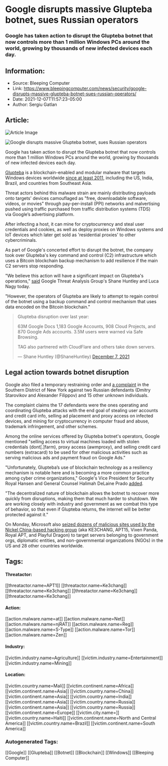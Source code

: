 # Google disrupts massive Glupteba botnet, sues Russian operators
### Google has taken action to disrupt the Glupteba botnet that now controls more than 1 million Windows PCs around the world, growing by thousands of new infected devices each day.

## Information:
+ Source: Bleeping Computer
+ Link: https://www.bleepingcomputer.com/news/security/google-disrupts-massive-glupteba-botnet-sues-russian-operators/
+ Date: 2021-12-07T11:57:23-05:00
+ Author: Sergiu Gatlan


## Article:
![Article Image](https://www.bleepstatic.com/content/hl-images/2021/12/07/Glupteba.jpg)

![Google disrupts massive Glupteba botnet, sues Russian operators](https://www.bleepstatic.com/content/hl-images/2021/12/07/Glupteba.jpg)


Google has taken action to disrupt the Glupteba botnet that now controls more than 1 million Windows PCs around the world, growing by thousands of new infected devices each day.


[Glupteba](https://www.bleepingcomputer.com/tag/glupteba/) is a blockchain-enabled and modular malware that targets Windows devices worldwide [since at least 2011](https://www.bleepingcomputer.com/news/security/glupteba-malware-uses-bitcoin-blockchain-to-update-c2-domains/), including the US, India, Brazil, and countries from Southeast Asia.


Threat actors behind this malware strain are mainly distributing payloads onto targets' devices camouflaged as "free, downloadable software, videos, or movies" through pay-per-install (PPI) networks and malvertising pushed using traffic purchased from traffic distribution systems (TDS) via Google’s advertising platform.


After infecting a host, it can mine for cryptocurrency and steal user credentials and cookies, as well as deploy proxies on Windows systems and IoT devices which later get sold as 'residential proxies' to other cybercriminals.


As part of Google's concerted effort to disrupt the botnet, the company took over Glupteba's key command and control (C2) infrastructure which uses a Bitcoin blockchain backup mechanism to add resilience if the main C2 servers stop responding.


"We believe this action will have a significant impact on Glupteba's operations," [said](https://blog.google/threat-analysis-group/disrupting-glupteba-operation/) Google Threat Analysis Group's Shane Huntley and Luca Nagy today.


"However, the operators of Glupteba are likely to attempt to regain control of the botnet using a backup command and control mechanism that uses data encoded on the Bitcoin blockchain."



> 
> Glupteba disruption over last year:  
> 
> 63M Google Docs 1,183 Google Accounts, 908 Cloud Projects, and 870 Google Ads accounts. 3.5M users were warned via Safe Browsing.  
>   
> 
> TAG also partnered with CloudFlare and others take down servers.
> 
> 
> — Shane Huntley (@ShaneHuntley) [December 7, 2021](https://twitter.com/ShaneHuntley/status/1468234069184028690?ref_src=twsrc%5Etfw)


Legal action towards botnet disruption
--------------------------------------


Google also filed a temporary restraining order and [a complaint](https://storage.googleapis.com/gweb-uniblog-publish-prod/documents/1_Complaint.pdf) in the Southern District of New York against two Russian defendants (Dmitry Starovikov and Alexander Filippov) and 15 other unknown individuals.


The complaint claims the 17 defendants were the ones operating and coordinating Glupteba attacks with the end goal of stealing user accounts and credit card info, selling ad placement and proxy access on infected devices, and mining for cryptocurrency in computer fraud and abuse, trademark infringement, and other schemes.


Among the online services offered by Glupteba botnet's operators, Google mentioned "selling access to virtual machines loaded with stolen credentials (dont[.]farm), proxy access (awmproxy), and selling credit card numbers (extracard) to be used for other malicious activities such as serving malicious ads and payment fraud on Google Ads."


"Unfortunately, Glupteba’s use of blockchain technology as a resiliency mechanism is notable here and is becoming a more common practice among cyber crime organizations," Google's Vice President for Security Royal Hansen and General Counsel Halimah DeLaine Prado [added](https://blog.google/technology/safety-security/new-action-combat-cyber-crime/).


"The decentralized nature of blockchain allows the botnet to recover more quickly from disruptions, making them that much harder to shutdown. We are working closely with industry and government as we combat this type of behavior, so that even if Glupteba returns, the internet will be better protected against it."


On Monday, Microsoft also [seized dozens of malicious sites used by the Nickel China-based hacking group](https://www.bleepingcomputer.com/news/microsoft/microsoft-seizes-sites-used-by-apt15-chinese-state-hackers/) (aka KE3CHANG, APT15, Vixen Panda, Royal APT, and Playful Dragon) to target servers belonging to government orgs, diplomatic entities, and non-governmental organizations (NGOs) in the US and 28 other countries worldwide.





## Tags:

#### Threatactor:
[[threatactor.name=APT1]] [[threatactor.name=Ke3chang]] [[threatactor.name=Ke3chang]] [[threatactor.name=Ke3chang]] [[threatactor.name=Ke3chang]]

#### Action:
[[action.malware.name=at]] [[action.malware.name=Net]] [[action.malware.name=njRAT]] [[action.malware.name=Reg]] [[action.malware.name=S-Type]] [[action.malware.name=Tor]] [[action.malware.name=Zen]]

#### Industry:
[[victim.industry.name=Agriculture]] [[victim.industry.name=Entertainment]] [[victim.industry.name=Mining]]

#### Location:
[[victim.country.name=Mali]] [[victim.continent.name=Africa]] [[victim.continent.name=Asia]] [[victim.country.name=China]] [[victim.continent.name=Asia]] [[victim.country.name=India]] [[victim.continent.name=Asia]] [[victim.country.name=Russia]] [[victim.continent.name=Asia]] [[victim.country.name=Russia]] [[victim.continent.name=Europe]] [[victim.city.name=]] [[victim.country.name=Haiti]] [[victim.continent.name=North and Central America]] [[victim.country.name=Brazil]] [[victim.continent.name=South America]]

### Autogenerated Tags:
[[Google]] [[Glupteba]] [[Botnet]] [[Blockchain]] [[Windows]] [[Bleeping Computer]]

